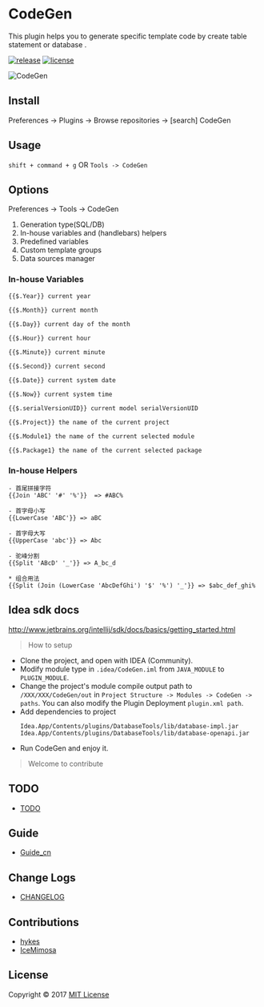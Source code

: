# CodeGen

This plugin helps you to generate specific template code by create table statement or database .

[![release](https://img.shields.io/badge/IDEA-v0.8-blue.svg)](https://plugins.jetbrains.com/plugin/9574-codegen) [![license](https://img.shields.io/github/license/mashape/apistatus.svg)](https://github.com/hykes/CodeGen/blob/develop/LICENSE)

![CodeGen](https://raw.githubusercontent.com/hykes/CodeGen/develop/doc/codegen.gif)

## Install

Preferences -> Plugins -> Browse repositories -> [search] CodeGen

## Usage

`shift + command + g` OR `Tools -> CodeGen`

## Options

Preferences -> Tools -> CodeGen
    
1. Generation type(SQL/DB)
2. In-house variables and (handlebars) helpers
3. Predefined variables
4. Custom template groups
5. Data sources manager

### In-house Variables

```
{{$.Year}} current year

{{$.Month}} current month

{{$.Day}} current day of the month

{{$.Hour}} current hour

{{$.Minute}} current minute

{{$.Second}} current second

{{$.Date}} current system date

{{$.Now}} current system time

{{$.serialVersionUID}} current model serialVersionUID

{{$.Project}} the name of the current project

{{$.Module1} the name of the current selected module

{{$.Package1} the name of the current selected package
```

### In-house Helpers

```
- 首尾拼接字符
{{Join 'ABC' '#' '%'}}  => #ABC%

- 首字母小写
{{LowerCase 'ABC'}} => aBC

- 首字母大写
{{UpperCase 'abc'}} => Abc

- 驼峰分割
{{Split 'ABcD' '_'}} => A_bc_d

* 组合用法
{{Split (Join (LowerCase 'AbcDefGhi') '$' '%') '_'}} => $abc_def_ghi%
```

## Idea sdk docs

http://www.jetbrains.org/intellij/sdk/docs/basics/getting_started.html

> How to setup

* Clone the project, and open with IDEA (Community).
* Modify module type in `.idea/CodeGen.iml` from `JAVA_MODULE` to `PLUGIN_MODULE`.
* Change the project's module compile output path to `/XXX/XXX/CodeGen/out` in `Project Structure -> Modules -> CodeGen -> paths`. You can also modify the Plugin Deployment `plugin.xml path`.
* Add dependencies to project
  ```
  Idea.App/Contents/plugins/DatabaseTools/lib/database-impl.jar
  Idea.App/Contents/plugins/DatabaseTools/lib/database-openapi.jar
  ```
* Run CodeGen and enjoy it.

> Welcome to contribute

## TODO

* [TODO](https://github.com/hykes/CodeGen/projects/1)

## Guide

* [Guide_cn](https://github.com/hykes/CodeGen/blob/develop/doc/Guide_cn.md)

## Change Logs

* [CHANGELOG](https://github.com/hykes/CodeGen/blob/develop/doc/CHANGELOG.md)

## Contributions

* [hykes](https://github.com/hykes)
* [IceMimosa](https://github.com/IceMimosa)

## License
Copyright © 2017 [MIT License](https://github.com/hykes/CodeGen/blob/master/LICENSE)


